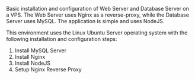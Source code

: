 Basic installation and configuration of Web Server and Database Server on a VPS. The Web Server uses Nginx as a reverse-proxy, while the Database Server uses MySQL.
The application is simple and uses NodeJS.

This environment uses the Linux Ubuntu Server operating system with the following installation and configuration steps:

1. Install MySQL Server
2. Install Nginx
3. Install NodeJS
4. Setup Nginx Reverse Proxy
